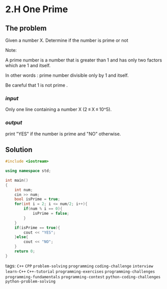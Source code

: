 # 2.H One Prime

## The problem
Given a number X. Determine if the number is prime or not

Note:

A prime number is a number that is greater than 1 and has only two factors which are 1 and itself.

In other words : prime number divisible only by 1 and itself.

Be careful that 1 is not prime .

### *input*
Only one line containing a number X (2 ≤ X ≤ 10^5).
### *output*
print "YES" if the number is prime and "NO" otherwise.

## Solution

```C++
#include <iostream>
 
using namespace std;
 
int main()
{
    int num;
    cin >> num;
    bool isPrime = true;
    for(int i = 2; i <= num/2; i++){
        if(num % i == 0){
            isPrime = false;
        }
    }
    if(isPrime == true){
        cout << "YES";
    }else{
        cout << "NO";
    }
    return 0;
}
```

tags: `C++`  `CPP`  `problem-solving`  `programming`  `coding-challenge`  `interview`
`learn-C++`  `C++-tutorial`  `programming-exercises`  `programming-challenges`  `programming-fundamentals`
`programming-contest`  `python-coding-challenges`  `python-problem-solving`
